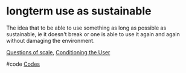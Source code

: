 # longterm use as sustainable
The idea that to be able to use something as long as possible as sustainable, ie it doesn't break or one is able to use it again and again without damaging the environment.

[Questions of scale](output/themes/Questions%20of%20scale.md), [Conditioning the User](output/themes/Conditioning%20the%20User.md)

#code [Codes](output/codes/Codes.md)